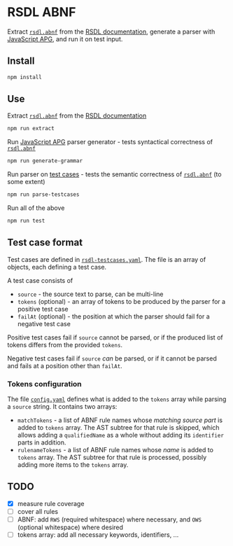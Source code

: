 # RSDL ABNF

Extract [`rsdl.abnf`](./rsdl.abnf) from the [RSDL documentation](../../../docs/rsdl/rapid-rsdl-abnf.md), generate a parser with [JavaScript APG](https://github.com/ldthomas/apg-js), and run it on test input.

## Install

```sh
npm install
```

## Use

Extract [`rsdl.abnf`](./rsdl.abnf) from the [RSDL documentation](../../../docs/rsdl/rapid-rsdl-abnf.md)

```sh
npm run extract
```

Run [JavaScript APG](https://github.com/ldthomas/apg-js) parser generator - tests syntactical correctness of [`rsdl.abnf`](./rsdl.abnf)

```sh
npm run generate-grammar
```

Run parser on [test cases](./rsdl-testcases.yaml) - tests the semantic correctness of [`rsdl.abnf`](./rsdl.abnf) (to some extent)

```sh
npm run parse-testcases
```

Run all of the above

```sh
npm run test
```

## Test case format

Test cases are defined in [`rsdl-testcases.yaml`](./rsdl-testcases.yaml). The file is an array of objects, each defining a test case.

A test case consists of

- `source` - the source text to parse, can be multi-line
- `tokens` (optional) - an array of tokens to be produced by the parser for a positive test case
- `failAt` (optional) - the position at which the parser should fail for a negative test case

Positive test cases fail if `source` cannot be parsed, or if the produced list of tokens differs from the provided `tokens`.

Negative test cases fail if `source` _can_ be parsed, or if it cannot be parsed and fails at a position other than `failAt`.

### Tokens configuration

The file [`config.yaml`](./config.yaml) defines what is added to the `tokens` array while parsing a `source` string. It contains two arrays:

- `matchTokens` - a list of ABNF rule names whose _matching source part_ is added to `tokens` array. The AST subtree for that rule is skipped, which allows adding a `qualifiedName` as a whole without adding its `identifier` parts in addition.
- `rulenameTokens` - a list of ABNF rule names whose _name_ is added to `tokens` array. The AST subtree for that rule is processed, possibly adding more items to the `tokens` array.

## TODO

- [x] measure rule coverage
- [ ] cover all rules
- [ ] ABNF: add `RWS` (required whitespace) where necessary, and `OWS` (optional whitespace) where desired
- [ ] tokens array: add all necessary keywords, identifiers, ...
